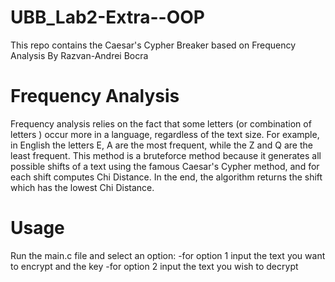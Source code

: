 # UBB_Lab2-Extra--OOP
This repo contains the Caesar's Cypher Breaker based on Frequency Analysis By Razvan-Andrei Bocra

# Frequency Analysis
Frequency analysis relies on the fact that some letters (or combination of letters ) occur more in a
language, regardless of the text size. For example, in English the letters E, A are the most frequent,
while the Z and Q are the least frequent. This method is a bruteforce method because it generates all possible shifts
of a text using the famous Caesar's Cypher method, and for each shift computes Chi Distance. In the end, the algorithm
returns the shift which has the lowest Chi Distance.

# Usage
Run the main.c file and select an option:
-for option 1 input the text you want to encrypt and the key
-for option 2 input the text you wish to decrypt
